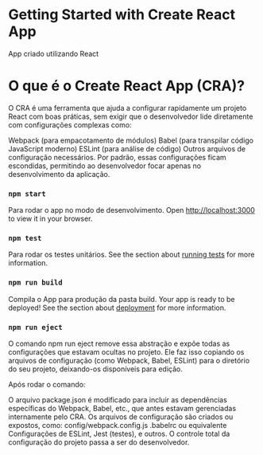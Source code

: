 # Getting Started with Create React App
App criado utilizando React

# O que é o Create React App (CRA)?
O CRA é uma ferramenta que ajuda a configurar rapidamente um projeto React com boas práticas, sem exigir que o desenvolvedor lide diretamente com configurações complexas como:

Webpack (para empacotamento de módulos)
Babel (para transpilar código JavaScript moderno)
ESLint (para análise de código)
Outros arquivos de configuração necessários.
Por padrão, essas configurações ficam escondidas, permitindo ao desenvolvedor focar apenas no desenvolvimento da aplicação.

### `npm start`
Para rodar o app no modo de desenvolvimento.
Open [http://localhost:3000](http://localhost:3000) to view it in your browser.

### `npm test`
Para rodar os testes unitários.
See the section about [running tests](https://facebook.github.io/create-react-app/docs/running-tests) for more information.

### `npm run build`
Compila o App para produção da pasta build.
Your app is ready to be deployed!
See the section about [deployment](https://facebook.github.io/create-react-app/docs/deployment) for more information.

### `npm run eject`
O comando npm run eject remove essa abstração e expõe todas as configurações que estavam ocultas no projeto. Ele faz isso copiando os arquivos de configuração (como Webpack, Babel, ESLint) para o diretório do seu projeto, deixando-os disponíveis para edição.

Após rodar o comando:

O arquivo package.json é modificado para incluir as dependências específicas do Webpack, Babel, etc., que antes estavam gerenciadas internamente pelo CRA.
Os arquivos de configuração são criados ou expostos, como:
config/webpack.config.js
.babelrc ou equivalente
Configurações de ESLint, Jest (testes), e outros.
O controle total da configuração do projeto passa a ser do desenvolvedor.
